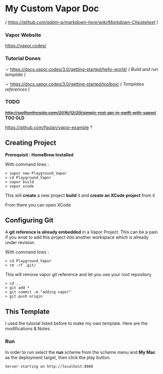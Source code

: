 #  My Custom Vapor Doc 
_( https://github.com/adam-p/markdown-here/wiki/Markdown-Cheatsheet )_

### Vapor Website 
 https://vapor.codes/

### Tutorial Dones
✓ https://docs.vapor.codes/3.0/getting-started/hello-world/   _( Build and run template )_

✓ https://docs.vapor.codes/3.0/getting-started/toolbox/         _( Templates references )_


### TODO
~~http://swiftontheside.com/2016/12/29/simple-rest-api-in-swift-with-vapor/~~ **TOO OLD**

https://github.com/fgulan/vapor-example ? 

## Creating Project 

__Prerequisit : HomeBrew Installed__

With command lines : 

    > vapor new Playground_Vapor
    > cd Playground_Vapor
    > vapor build
    > vapor xcode

This will __create__ a new project __build__ it and __create an XCode project__ from it 

From there you can open XCode

## Configuring Git 

A __git reference is already embedded__ in a Vapor Project. This can be a pain if you wnat to add this project into another workspace which is already under revision. 

With command lines : 

    > cd Playground_Vapor
    > rm -rf .git/

This will remove vapor git reference and let you use your root repository

    > cd ..
    > git add *
    > git commit -m "adding vapor"
    > git push origin


## This Template 

I used the tutorial listed before to make my own template. 
Here are the modifications & Notes. 

### Run 

In order to run select the **run** scheme from the scheme menu and **My Mac** as the deployment target, then click the play button.

    Server starting on http://localhost:8080
    








